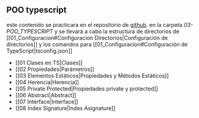 ## POO typescript

este contenido se practicara en el repositorio de [github](https://github.com/santiagoieshna/TypeScriptPRacticando). en la carpeta 
*03-POO_TYPESCRIPT* y se llevará a cabo la estructura de directorios de [[01_Configuracion#Configuracion Directorios|Configuración de directorios]] y los comandos para [[01_Configuracion#Configuración de TypeScript|tsconfig.json]] 


- [[01 Clases en TS|Clases]]
- [[02 Propiedades|Parámetros]]
- [[03 Elementos Estáticos|Propiedades y Métodos Estáticos]]
- [[04 Herencia|Herencia]]
- [[05 Private Protected|Propiedades private y protected]]
- [[06 Abstract|Abstract]]
- [[07 Interface|Interface]]
- [[08 Index Signature|Index Asignature]]


